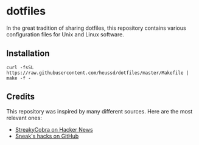 # dotfiles

In the great tradition of sharing dotfiles, this repository contains various configuration files for Unix and Linux software.


## Installation

	curl -fsSL https://raw.githubusercontent.com/heussd/dotfiles/master/Makefile | make -f -


## Credits

This repository was inspired by many different sources. Here are the most relevant ones: 

- [StreakyCobra on Hacker News](https://news.ycombinator.com/item?id=11071754)
- [Sneak's hacks on GitHub](https://github.com/sneak/hacks/)
